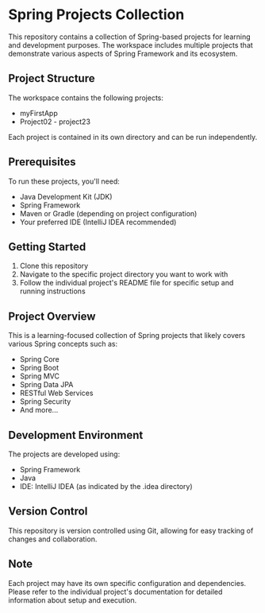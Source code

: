 # Spring Projects Collection

This repository contains a collection of Spring-based projects for learning and development purposes. The workspace includes multiple projects that demonstrate various aspects of Spring Framework and its ecosystem.

## Project Structure

The workspace contains the following projects:
- myFirstApp
- Project02 - project23

Each project is contained in its own directory and can be run independently.

## Prerequisites

To run these projects, you'll need:
- Java Development Kit (JDK)
- Spring Framework
- Maven or Gradle (depending on project configuration)
- Your preferred IDE (IntelliJ IDEA recommended)

## Getting Started

1. Clone this repository
2. Navigate to the specific project directory you want to work with
3. Follow the individual project's README file for specific setup and running instructions

## Project Overview

This is a learning-focused collection of Spring projects that likely covers various Spring concepts such as:
- Spring Core
- Spring Boot
- Spring MVC
- Spring Data JPA
- RESTful Web Services
- Spring Security
- And more...

## Development Environment

The projects are developed using:
- Spring Framework
- Java
- IDE: IntelliJ IDEA (as indicated by the .idea directory)

## Version Control

This repository is version controlled using Git, allowing for easy tracking of changes and collaboration.

## Note

Each project may have its own specific configuration and dependencies. Please refer to the individual project's documentation for detailed information about setup and execution. 